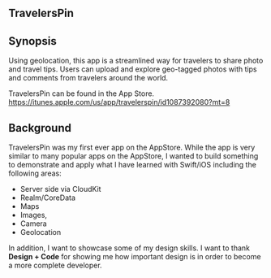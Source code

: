 ## TravelersPin

## Synopsis

Using geolocation, this app is a streamlined way for travelers to share photo and travel tips. Users can upload and explore geo-tagged photos with tips and comments from travelers around the world.

TravelersPin can be found in the App Store. https://itunes.apple.com/us/app/travelerspin/id1087392080?mt=8

## Background

TravelersPin was my first ever app on the AppStore. While the app is very similar to many popular apps on the AppStore, I wanted to build something to demonstrate and apply what I have learned with Swift/iOS including the following areas:

* Server side via CloudKit
* Realm/CoreData
* Maps
* Images,
* Camera
* Geolocation 

In addition, I want to showcase some of my design skills. I want to thank **Design + Code** for showing me how important design is in order to become a more complete developer.
